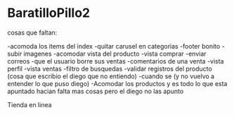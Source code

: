 BaratilloPillo2
===============

cosas que faltan:

-acomoda los items del index
-quitar carusel en categorias
-footer bonito
-subir imagenes
-acomodar vista del producto
-vista comprar
-enviar correos
-que el usuario borre sus ventas
-comentarios de una venta
-vista perfil
-vista ventas
-filtro de busquedas
-validar registros del producto (cosa que escribio el diego que no entiendo)
-cuando se (y no vuelvo a entender lo que puso diego)
-Acomodar los productos
y es todo
lo que esta apuntado
hacian falta mas cosas pero el diego no las apunto

Tienda en linea
